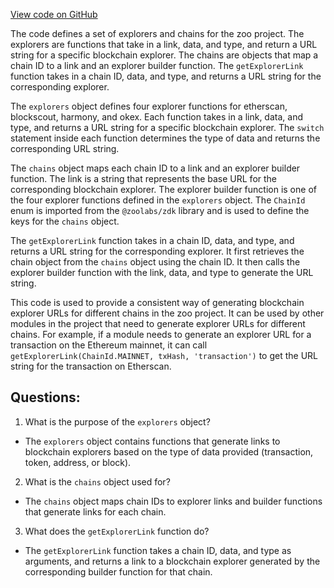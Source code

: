 [View code on GitHub](zoo-labs/zoo/blob/master/core/src/functions/explorer.ts)

The code defines a set of explorers and chains for the zoo project. The explorers are functions that take in a link, data, and type, and return a URL string for a specific blockchain explorer. The chains are objects that map a chain ID to a link and an explorer builder function. The `getExplorerLink` function takes in a chain ID, data, and type, and returns a URL string for the corresponding explorer.

The `explorers` object defines four explorer functions for etherscan, blockscout, harmony, and okex. Each function takes in a link, data, and type, and returns a URL string for a specific blockchain explorer. The `switch` statement inside each function determines the type of data and returns the corresponding URL string.

The `chains` object maps each chain ID to a link and an explorer builder function. The link is a string that represents the base URL for the corresponding blockchain explorer. The explorer builder function is one of the four explorer functions defined in the `explorers` object. The `ChainId` enum is imported from the `@zoolabs/zdk` library and is used to define the keys for the `chains` object.

The `getExplorerLink` function takes in a chain ID, data, and type, and returns a URL string for the corresponding explorer. It first retrieves the chain object from the `chains` object using the chain ID. It then calls the explorer builder function with the link, data, and type to generate the URL string.

This code is used to provide a consistent way of generating blockchain explorer URLs for different chains in the zoo project. It can be used by other modules in the project that need to generate explorer URLs for different chains. For example, if a module needs to generate an explorer URL for a transaction on the Ethereum mainnet, it can call `getExplorerLink(ChainId.MAINNET, txHash, 'transaction')` to get the URL string for the transaction on Etherscan.
## Questions: 
 1. What is the purpose of the `explorers` object?
- The `explorers` object contains functions that generate links to blockchain explorers based on the type of data provided (transaction, token, address, or block).

2. What is the `chains` object used for?
- The `chains` object maps chain IDs to explorer links and builder functions that generate links for each chain.

3. What does the `getExplorerLink` function do?
- The `getExplorerLink` function takes a chain ID, data, and type as arguments, and returns a link to a blockchain explorer generated by the corresponding builder function for that chain.